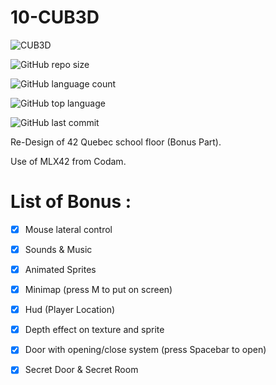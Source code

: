 # 10-CUB3D
![CUB3D](https://github.com/byaliego/42-project-badges/blob/main/badges/cub3d-bonus.png)

![GitHub repo size](https://img.shields.io/github/repo-size/xDeadpoolx/10-CUB3D?style=for-the-badge)

![GitHub language count](https://img.shields.io/github/languages/count/xDeadpoolx/10-CUB3D?style=for-the-badge)

![GitHub top language](https://img.shields.io/github/languages/top/xDeadpoolx/10-CUB3D?style=for-the-badge)

![GitHub last commit](https://img.shields.io/github/last-commit/xDeadpoolx/10-CUB3D?style=for-the-badge)

Re-Design of 42 Quebec school floor (Bonus Part).

Use of MLX42 from Codam.

# List of Bonus :
- [X] Mouse lateral control
- [X] Sounds & Music
- [X] Animated Sprites
- [X] Minimap (press M to put on screen)
- [X] Hud (Player Location)
- [X] Depth effect on texture and sprite
- [X] Door with opening/close system (press Spacebar to open)
- [X] Secret Door & Secret Room

